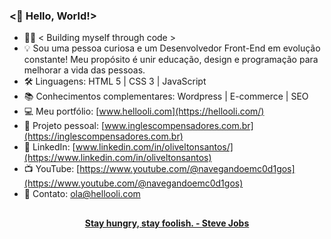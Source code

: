 ### <🖖 Hello, World!>

- 🧑‍💻 < Building myself through code >
- 💡 Sou uma pessoa curiosa e um Desenvolvedor Front-End em evolução constante! Meu propósito é unir educação, design e programação para melhorar a vida das pessoas.
- 🛠 Linguagens: HTML 5 | CSS 3 | JavaScript
- 📚 Conhecimentos complementares: Wordpress |  E-commerce | SEO
- 💻 Meu portfólio: [www.hellooli.com](https://hellooli.com/)
- 💬 Projeto pessoal: [www.inglescompensadores.com.br](https://inglescompensadores.com.br)
- 💼 LinkedIn: [www.linkedin.com/in/oliveltonsantos/](https://www.linkedin.com/in/oliveltonsantos)
- 📺 YouTube: [https://www.youtube.com/@navegandoemc0d1gos](https://www.youtube.com/@navegandoemc0d1gos)
- 📧 Contato: ola@hellooli.com

##

<div align="center">
<strong> <a href="https://www.youtube.com/watch?v=UF8uR6Z6KLc&ab_channel=Stanford" target="_blank">Stay hungry, stay foolish. - Steve Jobs</a></strong>
</div>

